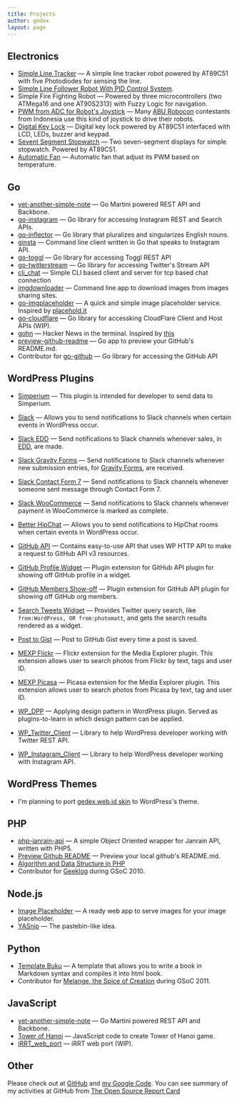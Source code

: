 ```yaml
---
title: Projects
author: gedex
layout: page
---
```


##  Electronics

* [Simple Line Tracker](https://github.com/gedex/simple-line-tracker) &mdash; A simple line tracker robot powered by AT89C51 with five Photodiodes for sensing the line.
* [Simple Line Follower Robot With PID Control System](https://github.com/gedex/semar-mesem-robot).
* Simple Fire Fighting Robot &mdash; Powered by three microcontrollers (two ATMega16 and one AT90S2313) with Fuzzy Logic for navigation.
* [PWM from ADC for Robot's Joystick](https://github.com/gedex/pwm-from-adc) &mdash; Many [ABU Robocon](http://en.wikipedia.org/wiki/ABU_Robocon) contestants from Indonesia use this kind of joystick to drive their robots.
* [Digital Key Lock](https://github.com/gedex/digital-key-lock) &mdash; Digital key lock powered by AT89C51 interfaced with LCD, LEDs, buzzer and keypad.
* [Sevent Segment Stopwatch](https://github.com/gedex/seven-segment-stopwatch) &mdash; Two seven-segment displays for simple stopwatch. Powered by AT89C51.
* [Automatic Fan](https://github.com/gedex/automatic-fan) &mdash; Automatic fan that adjust its PWM based on temperature.

## Go

* [yet-another-simple-note](https://github.com/gedex/yet-another-simple-note) &mdash; Go Martini powered REST API and Backbone.
* [go-instagram](https://github.com/gedex/go-instagram) &mdash; Go library for accessing Instagram REST and Search APIs.
* [go-inflector](https://github.com/gedex/inflector) &mdash; Go library that pluralizes and singularizes English nouns.
* [ginsta](https://github.com/gedex/ginsta) &mdash; Command line client written in Go that speaks to Instagram API.
* [go-toggl](https://github.com/gedex/go-toggl) &mdash; Go library for accessing Toggl REST API
* [go-twitterstream](https://github.com/gedex/go-twitterstream) &mdash; Go library for accessing Twitter's Stream API
* [cli_chat](https://github.com/gedex/cli_chat) &mdash; Simple CLI based client and server for tcp based chat connection
* [imgdownloader](https://github.com/gedex/imgdownloader) &mdash; Command line app to download images from images sharing sites.
* [go-imgplaceholder](https://github.com/gedex/go-imgplaceholder) &mdash; A quick and simple image placeholder service. Inspired by [placehold.it](http://placehold.it/)
* [go-cloudflare](https://github.com/gedex/go-cloudflare) &mdash; Go library for accessking CloudFlare Client and Host APIs (WIP).
* [gohn](https://github.com/gedex/gohn) &mdash; Hacker News in the terminal. Inspired by [this](http://andrewvos.com/2013/08/02/hacker-news-in-the-terminal/)
* [preview-github-readme](https://github.com/gedex/preview-github-readme) &mdash; Go app to preview your GitHub's README.md.
* Contributor for [go-github](https://github.com/gedex/go-github) &mdash; Go library for accessing the GitHub API

## WordPress Plugins

* [Simperium](https://github.com/gedex/wp-simperium) &mdash; This plugin is intended for developer to send data to Simperium.
* [Slack](http://wordpress.org/plugins/slack) &mdash; Allows you to send notifications to Slack channels when certain events in WordPress occur.
* [Slack EDD](https://github.com/gedex/wp-slack-edd) &mdash; Send notifications to Slack channels whenever sales, in [EDD](https://easydigitaldownloads.com/), are made.
* [Slack Gravity Forms](https://github.com/gedex/wp-slack-gravityforms) &mdash; Send notifications to Slack channels whenever new submission entries, for [Gravity Forms](http://www.gravityforms.com/), are received.
* [Slack Contact Form 7](https://github.com/gedex/wp-slack-contact-form-7) &mdash; Send notifications to Slack channels whenever someone sent message through Contact Form 7.
* [Slack WooCommerce](https://github.com/gedex/wp-slack-woocommerce) &mdash; Send notifications to Slack channels whenever payment in WooCommerce is marked as complete.
* [Better HipChat](https://github.com/gedex/wp-better-hipchat) &mdash; Allows you to send notifications to HipChat rooms when certain events in WordPress occur.
* [GitHub API](https://github.com/gedex/wp-github-api) &mdash; Contains easy-to-use API that uses WP HTTP API to make a request to GitHub API v3 resources.
* [GitHub Profile Widget](https://github.com/gedex/wp-gh-profile-widget) &mdash; Plugin extension for GitHub API plugin for showing off GitHub profile in a widget.
* [GitHub Members Show-off](https://github.com/gedex/wp-gh-members-showoff) &mdash; Plugin extension for GitHub API plugin for showing off GitHub org members.

* [Search Tweets Widget](http://wordpress.org/plugins/search-tweets-widget/) &mdash; Provides Twitter query search, like `from:WordPress, OR from:photomatt`, and gets the search results rendered as a widget.
* [Post to Gist](https://github.com/gedex/wp-post-to-gist) &mdash; Post to GitHub Gist every time a post is saved.
* [MEXP Flickr](https://github.com/gedex/mexp-flickr) &mdash; Flickr extension for the Media Explorer plugin. This extension allows user to search photos from Flickr by text, tags and user ID.
* [MEXP Picasa](https://github.com/gedex/mexp-picasa) &mdash; Picasa extension for the Media Explorer plugin. This extension allows user to search photos from Picasa by text, tag and user ID.
* [WP_DPP](https://github.com/gedex/WP_DPP) &mdash; Applying design pattern in WordPress plugin. Served as plugins-to-learn in which design pattern can be applied.
* [WP_Twitter_Client](https://github.com/gedex/WP_Twitter_Client) &mdash; Library to help WordPress developer working with Twitter REST API.
* [WP_Instagram_Client](https://github.com/gedex/WP_Instagram_Client) &mdash; Library to help WordPress developer working with Instagram API.

## WordPress Themes

* I'm planning to port [gedex.web.id skin](https://github.com/gedex/gedex.github.com) to WordPress's theme.

## PHP

* [php-janrain-api](https://github.com/gedex/php-janrain-api) &mdash; A simple Object Oriented wrapper for Janrain API, written with PHP5.
* [Preview Github README](https://github.com/gedex/preview-github-readme.md) &mdash; Preview your local github's README.md.
* [Algorithm and Data Structure in PHP](https://github.com/gedex/Algorithm-and-Data-Structure-in-PHP)
* Contributor for [Geeklog](http://project.geeklog.net/cgi-bin/hgwebdir.cgi/geeklog/) during GSoC 2010.

## Node.js

* [Image Placeholder](https://github.com/gedex/node-image-placeholder) &mdash; A ready web app to serve images for your image placeholder.
* [YASnip](https://github.com/gedex/yasnip) &mdash; The pastebin-like idea.

## Python

* [Template Buku](https://github.com/gedex/template-buku) &mdash; A template that allows you to write a book in Markdown syntax and compiles it into html book.
* Contributor for [Melange, the Spice of Creation](https://code.google.com/p/soc/) during GSoC 2011.

## JavaScript

* [yet-another-simple-note](https://github.com/gedex/yet-another-simple-note) &mdash; Go Martini powered REST API and Backbone.
* [Tower of Hanoi](https://github.com/gedex/TowerOfHanoiJS) &mdash; JavaScript code to create Tower of Hanoi game.
* [iRRT_web_port](https://github.com/gedex/iRRT_web_port) &mdash; iRRT web port (WIP).

## Other

Please check out at [GitHub][1] and [my Google Code][2]. You can see summary of my activities at GitHub from [The Open Source Report Card][3]

[1]: http://github.com/gedex
[2]: https://code.google.com/u/gedex.adc/
[3]: http://osrc.dfm.io/gedex
